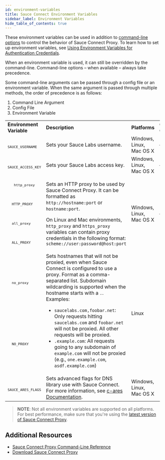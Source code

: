 ```yaml
---
id: environment-variables
title: Sauce Connect Environment Variables
sidebar_label: Environment Variables
hide_table_of_contents: true
---
```


These environment variables can be used in addition to [command-line options](/dev/cli/sauce-connect-proxy) to control the behavior of Sauce Connect Proxy. To learn how to set up environment variables, see [Using Environment Variables for Authentication Credentials](https://wiki.saucelabs.com/pages/viewpage.action?pageId=48365921).

When an environment variable is used, it can still be overridden by the command-line. Command-line options – when available – always take precedence.

Some command-line arguments can be passed through a config file or an environment variable. When the same argument is passed through multiple methods, the order of precedence is as follows:

1. Command Line Argument
1. Config File
1. Environment Variable

<table>

  <tr>
   <td><strong>Environment Variable</strong></td>
   <td><strong>Description</strong></td>
   <td><strong>Platforms</strong></td>
   <td><strong>Corresponding CLI Option</strong></td>
  </tr>
  <tr>
   <td><sub><code>
   SAUCE_USERNAME
   </code></sub></td>
   <td>Sets your Sauce Labs username.</td>
   <td>Windows, Linux, Mac OS X</td>
   <td><a href="/dev/cli/sauce-connect-proxy"><sub><code>--user</code></sub></a></td>
  </tr>
  <tr>
   <td><sub><code>
   SAUCE_ACCESS_KEY
   </code></sub></td>
   <td>Sets your Sauce Labs access key.</td>
   <td>Windows, Linux, Mac OS X</td>
   <td><a href="/dev/cli/sauce-connect-proxy"><sub><code>--api-key</code></sub></a></td>
  </tr>
  <tr>
  <td><sub><code>
   http_proxy
   </code></sub></td>
   <td rowspan="4" >
   <p>Sets an HTTP proxy to be used by Sauce Connect Proxy. It can be formatted as <code>http://hostname:port</code> or <code>hostname:port</code>.</p>

   <p>On Linux and Mac environments, <code>http_proxy</code> and <code>https_proxy</code> variables can contain proxy credentials in the following format: <code>scheme://user:password@host:port</code></p>
   </td>

   <td rowspan="4" >Windows, Linux, Mac OS X</td>

   <td rowspan="4" ><a href="/dev/cli/sauce-connect-proxy"><sub><code>--proxy</code></sub></a></td>
  </tr>

  <tr><td><sub><code>
  HTTP_PROXY
  </code></sub></td></tr>

  <tr><td><sub><code>
  all_proxy
  </code></sub></td></tr>

  <tr><td><sub><code>
  ALL_PROXY
  </code></sub></td></tr>

  <tr><td><sub><code>
  no_proxy
  </code></sub></td>
  <td rowspan="2" >
   Sets hostnames that will not be proxied, even when Sauce Connect is configured to use a proxy. Format as a comma-separated list. Subdomain wildcarding is supported when the hostname starts with a <code>.</code>. Examples:
   <ul>
   <li><code>saucelabs.com,foobar.net</code>: Only requests hitting <code>saucelabs.com</code> and <code>foobar.net</code> will not be proxied. All other requests will be proxied.</li>
   <li><code>.example.com</code>: All requests going to any subdomain of <code>example.com</code> will not be proxied (e.g., <code>one.example.com</code>, <code>asdf.example.com</code>)</li>
   </ul></td>
   <td rowspan="2" > Linux </td>
   <td rowspan="2" > </td>
  </tr>

  <tr><td><sub><code>
  NO_PROXY
  </code></sub></td></tr>

  <tr>
  <td><sub><code>
  SAUCE_ARES_FLAGS
  </code></sub></td>

   <td>
   Sets advanced flags for DNS library use with Sauce Connect. For more information, see <a href="http://c-ares.haxx.se/ares_init.html">c-ares Documentation</a>.
   </td>

   <td>Windows, Linux, Mac OS X</td>

   <td></td>

   </tr>
   </table>

>**NOTE**: Not all environment variables are supported on all platforms. For best performance, make sure that you're using the [latest version of Sauce Connect Proxy](https://wiki.saucelabs.com/pages/viewpage.action?pageId=96832863).

## Additional Resources

* [Sauce Connect Proxy Command-Line Reference](/dev/cli/sauce-connect-proxy)
* [Download Sauce Connect Proxy](https://wiki.saucelabs.com/pages/viewpage.action?pageId=96832863)
